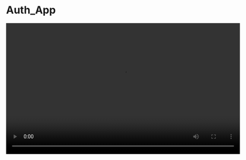 # Auth_App
<video width="640" height="360" controls>
  <source src="./2.mp4" type="video/mp4">
  Ваш браузер не поддерживает воспроизведение видео.
</video>
